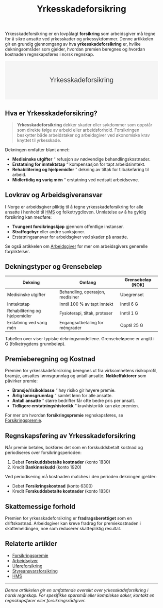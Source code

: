 ﻿---
title: "Yrkesskadeforsikring"
seoTitle: "Yrkesskadeforsikring | Lovkrav, dekning og regnskapsføring"
description: "Yrkesskadeforsikring er lovpålagt for arbeidsgivere. Lær hva forsikringen dekker, hvilke grenser som gjelder, hvordan premie beregnes, og hvordan kostnaden periodiseres og føres i regnskapet."
summary: "Guide til yrkesskadeforsikring: lovkrav, dekningstyper, premie og regnskapsføring."
---

Yrkesskadeforsikring er en lovpålagt **forsikring** som arbeidsgiver må tegne for å sikre ansatte ved yrkesskader og yrkessykdommer. Denne artikkelen gir en grundig gjennomgang av hva **yrkesskadeforsikring** er, hvilke dekningsområder som gjelder, hvordan premien beregnes og hvordan kostnaden regnskapsføres i norsk regnskap.

![Yrkesskadeforsikring](yrkesskadeforsikring-image.svg)

## Hva er Yrkesskadeforsikring?

> **Yrkesskadeforsikring** dekker skader eller sykdommer som oppstår som direkte følge av arbeid eller arbeidsforhold. Forsikringen beskytter både arbeidstaker og arbeidsgiver ved økonomiske krav knyttet til yrkesskade.

Dekningen omfatter blant annet:

* **Medisinske utgifter** “ refusjon av nødvendige behandlingskostnader.
* **Erstatning for inntektstap** “ kompensasjon for tapt arbeidsinntekt.
* **Rehabilitering og hjelpemidler** “ dekning av tiltak for tilbakeføring til arbeid.
* **Midlertidig og varig mén** “ erstatning ved nedsatt arbeidsevne.

## Lovkrav og Arbeidsgiveransvar

I Norge er arbeidsgiver pliktig til å tegne yrkesskadeforsikring for alle ansatte i henhold til [HMS](/blogs/regnskap/hms "HMS “ Helse, miljø og sikkerhet i norske virksomheter") og folketrygdloven. Unnlatelse av å ha gyldig forsikring kan medføre:

* **Tvungent forsikringskjøp** gjennom offentlige instanser.
* **Straffegebyr** eller andre sanksjoner.
* Erstatningsansvar for arbeidsgiver ved skader på ansatte.

Se også artikkelen om [Arbeidsgiver](/blogs/regnskap/arbeidsgiver "Arbeidsgiver “ Roller og Ansvar i Norsk Arbeidsliv og Regnskap") for mer om arbeidsgivers generelle forpliktelser.

## Dekningstyper og Grensebeløp

| Dekning                  | Omfang                                | Grensebeløp (NOK)    |
|---------------------------|--------------------------------------|---------------------|
| Medisinske utgifter       | Behandling, operasjon, medisiner     | Ubegrenset          |
| Inntektstap                | Inntil 100 % av tapt inntekt          | Inntil 6 G           |
| Rehabilitering og hjelpemidler | Fysioterapi, tiltak, proteser       | Inntil 1 G           |
| Erstatning ved varig mén   | Engangsutbetaling for méngrader      | Opptil 25 G         |

Tabellen over viser typiske dekningsmodellene. Grensebeløpene er angitt i G (folketrygdens grunnbeløp).

## Premieberegning og Kostnad

Premien for yrkesskadeforsikring beregnes ut fra virksomhetens risikoprofil, bransje, ansattes lønnsgrunnlag og antall ansatte. **Nøkkelfaktorer** som påvirker premie:

* **Bransje/risikoklasse** “ høy risiko gir høyere premie.
* **Årlig lønnsgrunnlag** “ samlet lønn for alle ansatte.
* **Antall ansatte** “ større bedrifter får ofte bedre pris per ansatt.
* **Tidligere erstatningshistorikk** “ kravhistorikk kan øke premien.

For mer om hvordan **forsikringspremie** regnskapsføres, se [Forsikringspremie](/blogs/regnskap/forsikringspremie "Forsikringspremie i Regnskap - Guide til Klassifisering og Periodisering").

## Regnskapsføring av Yrkesskadeforsikring

Når premie betales, bokføres det som en forskuddsbetalt kostnad og periodiseres over forsikringsperioden:

1. Debet **Forskuddsbetalte kostnader** (konto 1830)
2. Kredit **Bankinnskudd** (konto 1920)

Ved periodisering må kostnaden matches i den perioden dekningen gjelder:

* Debet **Forsikringskostnad** (konto 6300)
* Kredit **Forskuddsbetalte kostnader** (konto 1830)

## Skattemessige forhold

Premien for yrkesskadeforsikring er **fradragsberettiget** som en driftskostnad. Arbeidsgiver kan kreve fradrag for premiekostnaden i skattemeldingen, noe som reduserer skattepliktig resultat.

## Relaterte artikler

* [Forsikringspremie](/blogs/regnskap/forsikringspremie "Forsikringspremie i Regnskap - Guide til Klassifisering og Periodisering")
* [Arbeidsgiver](/blogs/regnskap/arbeidsgiver "Arbeidsgiver “ Roller og Ansvar i Norsk Arbeidsliv og Regnskap")
* [Uføreforsikring](/blogs/regnskap/uforeforsikring "Uføreforsikring “ Guide til Private Uføreforsikringer i Norge")
* [Styreansvarsforsikring](/blogs/regnskap/styreansvarsforsikring "Hva er Styreansvarsforsikring? En Guide til Styremedlemsforsikring i Norge")
* [HMS](/blogs/regnskap/hms "HMS “ Helse, miljø og sikkerhet i norske virksomheter")

---

*Denne artikkelen gir en omfattende oversikt over yrkesskadeforsikring i norsk regnskap. For spesifikke spørsmål eller komplekse saker, kontakt en regnskapsfører eller forsikringsrådgiver.*









